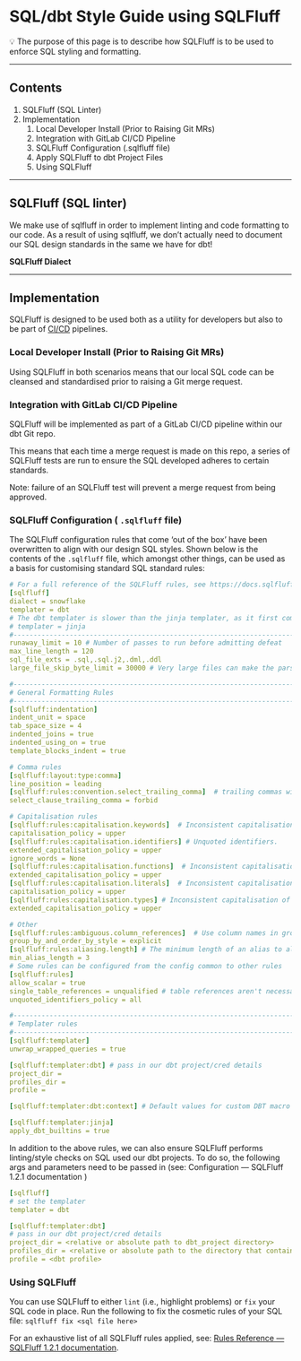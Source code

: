 # SQL/dbt Style Guide using SQLFluff

:bulb: The purpose of this page is to describe how SQLFluff is to be used to enforce SQL styling and formatting.

---

## Contents

1. SQLFluff (SQL Linter)
2. Implementation
   1. Local Developer Install (Prior to Raising Git MRs)
   2. Integration with GitLab CI/CD Pipeline
   3. SQLFluff Configuration (.sqlfluff file)
   4. Apply SQLFluff to dbt Project Files
   5. Using SQLFluff

---

## SQLFluff (SQL linter)

We make use of sqlfluff in order to implement linting and code formatting to our code. As a result of using sqlfluff, we don’t actually need to document our SQL design standards in the same we have for dbt!

**SQLFluff Dialect**

---

## Implementation

SQLFluff is designed to be used both as a utility for developers but also to be part of [CI/CD](https://en.wikipedia.org/wiki/Continuous_integration) pipelines.

### Local Developer Install (Prior to Raising Git MRs)

Using SQLFluff in both scenarios means that our local SQL code can be cleansed and standardised prior to raising a Git merge request.

### Integration with GitLab CI/CD Pipeline

SQLFluff will be implemented as part of a GitLab CI/CD pipeline within our dbt Git repo.

This means that each time a merge request is made on this repo, a series of SQLFluff tests are run to ensure the SQL developed adheres to certain standards.

Note: failure of an SQLFluff test will prevent a merge request from being approved.

### SQLFluff Configuration ( `.sqlfluff` file)

The SQLFluff configuration rules that come ‘out of the box’ have been overwritten to align with our design SQL styles. Shown below is the contents of the `.sqlfluff` file, which amongst other things, can be used as a basis for customising standard SQL standard rules:

```yaml
# For a full reference of the SQLFluff rules, see https://docs.sqlfluff.com/en/stable/rules.html
[sqlfluff]
dialect = snowflake
templater = dbt
# The dbt templater is slower than the jinja templater, as it first compiles the dbt code into data warehouse code. If you don't need to use the dbt templater, uncomment the line below
# templater = jinja
#-----------------------------------------------------------------------------------
runaway_limit = 10 # Number of passes to run before admitting defeat
max_line_length = 120
sql_file_exts = .sql,.sql.j2,.dml,.ddl
large_file_skip_byte_limit = 30000 # Very large files can make the parser effectively hang

#-----------------------------------------------------------------------------------
# General Formatting Rules
#-----------------------------------------------------------------------------------
[sqlfluff:indentation]
indent_unit = space
tab_space_size = 4
indented_joins = true
indented_using_on = true
template_blocks_indent = true

# Comma rules
[sqlfluff:layout:type:comma]
line_position = leading
[sqlfluff:rules:convention.select_trailing_comma]  # trailing commas within select clauses
select_clause_trailing_comma = forbid

# Capitalisation rules
[sqlfluff:rules:capitalisation.keywords]  # Inconsistent capitalisation of keywords.
capitalisation_policy = upper
[sqlfluff:rules:capitalisation.identifiers] # Unquoted identifiers.
extended_capitalisation_policy = upper
ignore_words = None
[sqlfluff:rules:capitalisation.functions]  # Inconsistent capitalisation of function names.
extended_capitalisation_policy = upper
[sqlfluff:rules:capitalisation.literals]  # Inconsistent capitalisation of null & boolean literals.
capitalisation_policy = upper
[sqlfluff:rules:capitalisation.types] # Inconsistent capitalisation of data types.
extended_capitalisation_policy = upper

# Other
[sqlfluff:rules:ambiguous.column_references]  # Use column names in group by statements.
group_by_and_order_by_style = explicit
[sqlfluff:rules:aliasing.length] # The minimum length of an alias to allow without raising a violation.
min_alias_length = 3
# Some rules can be configured from the config common to other rules
[sqlfluff:rules]
allow_scalar = true
single_table_references = unqualified # table references aren't necessary in statements with a single table.
unquoted_identifiers_policy = all

#-----------------------------------------------------------------------------------
# Templater rules
#-----------------------------------------------------------------------------------
[sqlfluff:templater]
unwrap_wrapped_queries = true

[sqlfluff:templater:dbt] # pass in our dbt project/cred details
project_dir =
profiles_dir =
profile =

[sqlfluff:templater:dbt:context] # Default values for custom DBT macro context

[sqlfluff:templater:jinja]
apply_dbt_builtins = true
```

In addition to the above rules, we can also ensure SQLFluff performs linting/style checks on SQL used our dbt projects. To do so, the following args and parameters need to be passed in (see: Configuration — SQLFluff 1.2.1 documentation )

```yaml
[sqlfluff]
# set the templater
templater = dbt

[sqlfluff:templater:dbt]
# pass in our dbt project/cred details
project_dir = <relative or absolute path to dbt_project directory>
profiles_dir = <relative or absolute path to the directory that contains the profiles.yml file>
profile = <dbt profile>
```

### Using SQLFluff

You can use SQLFluff to either `lint` (i.e., highlight problems) or `fix` your SQL code in place. Run the following to fix the cosmetic rules of your SQL file: `sqlfluff fix <sql file here>`

For an exhaustive list of all SQLFluff rules applied, see: [Rules Reference — SQLFluff 1.2.1 documentation](https://docs.sqlfluff.com/en/stable/rules.html).
